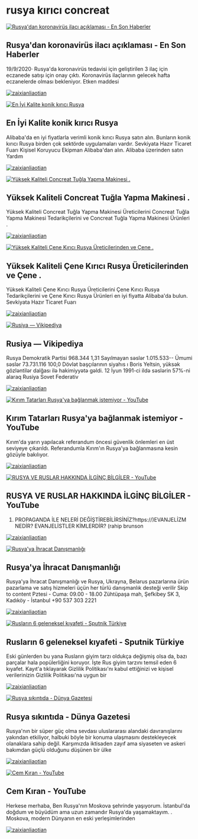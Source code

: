 # rusya kırıcı concreat
<a href="https://mnn.zoosnet.net/LR/Chatpre.aspx?id=MNN94995150&p=https://topgrinding.com/" target="_blank">![Rusya'dan koronavirüs ilacı açıklaması - En Son Haberler](https://github.com/technlg/images/blob/main/32.jpg)</a>
## Rusya'dan koronavirüs ilacı açıklaması - En Son Haberler
19/9/2020· Rusya'da koronavirüs tedavisi için geliştirilen 3 ilaç için eczanede satışı için onay çıktı. Koronavirüs ilaçlarının gelecek hafta eczanelerde olması bekleniyor. Etken maddesi 
<a href="https://mnn.zoosnet.net/LR/Chatpre.aspx?id=MNN94995150&p=https://topgrinding.com/" target="_blank"><img src="https://github.com/technlg/images/raw/main/chat11.jpg" alt="zaixianliaotian"/></a><a href="//whatsapp.shibangsoft.com/WhatsApp.php" ><img src="https://github.com/technlg/images/raw/main/chat11.png" alt=""></a>
<a href="https://mnn.zoosnet.net/LR/Chatpre.aspx?id=MNN94995150&p=https://topgrinding.com/" target="_blank">![En İyi Kalite konik kırıcı Rusya](https://github.com/technlg/images/blob/main/10.jpg)</a>
## En İyi Kalite konik kırıcı Rusya
Alibaba'da en iyi fiyatlarla verimli konik kırıcı Rusya satın alın. Bunların konik kırıcı Rusya birden çok sektörde uygulamaları vardır. Sevkiyata Hazır Ticaret Fuarı Kişisel Koruyucu Ekipman Alibaba'dan alın. Alibaba üzerinden satın Yardım
<a href="https://mnn.zoosnet.net/LR/Chatpre.aspx?id=MNN94995150&p=https://topgrinding.com/" target="_blank"><img src="https://github.com/technlg/images/raw/main/chat11.jpg" alt="zaixianliaotian"/></a><a href="//whatsapp.shibangsoft.com/WhatsApp.php" ><img src="https://github.com/technlg/images/raw/main/chat11.png" alt=""></a>
<a href="https://mnn.zoosnet.net/LR/Chatpre.aspx?id=MNN94995150&p=https://topgrinding.com/" target="_blank">![Yüksek Kaliteli Concreat Tuğla Yapma Makinesi .](https://github.com/technlg/images/blob/main/38.jpg)</a>
## Yüksek Kaliteli Concreat Tuğla Yapma Makinesi .
Yüksek Kaliteli Concreat Tuğla Yapma Makinesi Üreticilerini Concreat Tuğla Yapma Makinesi Tedarikçilerini ve Concreat Tuğla Yapma Makinesi Ürünleri .
<a href="https://mnn.zoosnet.net/LR/Chatpre.aspx?id=MNN94995150&p=https://topgrinding.com/" target="_blank"><img src="https://github.com/technlg/images/raw/main/chat11.jpg" alt="zaixianliaotian"/></a><a href="//whatsapp.shibangsoft.com/WhatsApp.php" ><img src="https://github.com/technlg/images/raw/main/chat11.png" alt=""></a>
<a href="https://mnn.zoosnet.net/LR/Chatpre.aspx?id=MNN94995150&p=https://topgrinding.com/" target="_blank">![Yüksek Kaliteli Çene Kırıcı Rusya Üreticilerinden ve Çene .](https://github.com/technlg/images/blob/main/64.jpg)</a>
## Yüksek Kaliteli Çene Kırıcı Rusya Üreticilerinden ve Çene .
Yüksek Kaliteli Çene Kırıcı Rusya Üreticilerini Çene Kırıcı Rusya Tedarikçilerini ve Çene Kırıcı Rusya Ürünleri en iyi fiyatta Alibaba'da bulun. Sevkiyata Hazır Ticaret Fuarı
<a href="https://mnn.zoosnet.net/LR/Chatpre.aspx?id=MNN94995150&p=https://topgrinding.com/" target="_blank"><img src="https://github.com/technlg/images/raw/main/chat11.jpg" alt="zaixianliaotian"/></a><a href="//whatsapp.shibangsoft.com/WhatsApp.php" ><img src="https://github.com/technlg/images/raw/main/chat11.png" alt=""></a>
<a href="https://mnn.zoosnet.net/LR/Chatpre.aspx?id=MNN94995150&p=https://topgrinding.com/" target="_blank">![Rusiya — Vikipediya](https://github.com/technlg/images/blob/main/9.jpg)</a>
## Rusiya — Vikipediya
Rusya Demokratik Partisi 968.344 1,31 Sayılmayan səslər 1.015.533-- Ümumi səslər 73.731.116 100,0 Dövlət başçılarının siyahıs ı Boris Yeltsin, yüksək gözləntilər dalğası ilə hakimiyyətə gəldi. 12 İyun 1991-ci ildə səslərin 57%-ni alaraq Rusiya Sovet Federativ 
<a href="https://mnn.zoosnet.net/LR/Chatpre.aspx?id=MNN94995150&p=https://topgrinding.com/" target="_blank"><img src="https://github.com/technlg/images/raw/main/chat11.jpg" alt="zaixianliaotian"/></a><a href="//whatsapp.shibangsoft.com/WhatsApp.php" ><img src="https://github.com/technlg/images/raw/main/chat11.png" alt=""></a>
<a href="https://mnn.zoosnet.net/LR/Chatpre.aspx?id=MNN94995150&p=https://topgrinding.com/" target="_blank">![Kırım Tatarları Rusya'ya bağlanmak istemiyor - YouTube](https://github.com/technlg/images/blob/main/25.jpg)</a>
## Kırım Tatarları Rusya'ya bağlanmak istemiyor - YouTube
Kırım'da yarın yapılacak referandum öncesi güvenlik önlemleri en üst seviyeye çıkarıldı. Referandumla Kırım'ın Rusya'ya bağlanmasına kesin gözüyle bakılıyor.
<a href="https://mnn.zoosnet.net/LR/Chatpre.aspx?id=MNN94995150&p=https://topgrinding.com/" target="_blank"><img src="https://github.com/technlg/images/raw/main/chat11.jpg" alt="zaixianliaotian"/></a><a href="//whatsapp.shibangsoft.com/WhatsApp.php" ><img src="https://github.com/technlg/images/raw/main/chat11.png" alt=""></a>
<a href="https://mnn.zoosnet.net/LR/Chatpre.aspx?id=MNN94995150&p=https://topgrinding.com/" target="_blank">![RUSYA VE RUSLAR HAKKINDA İLGİNÇ BİLGİLER - YouTube](https://github.com/technlg/images/blob/main/31.jpg)</a>
## RUSYA VE RUSLAR HAKKINDA İLGİNÇ BİLGİLER - YouTube
1) PROPAGANDA İLE NELERİ DEĞİŞTİREBİLİRSİNİZ?https://)EVANJELİZM NEDİR? EVANJELİSTLER KİMLERDİR? (rahip brunson 
<a href="https://mnn.zoosnet.net/LR/Chatpre.aspx?id=MNN94995150&p=https://topgrinding.com/" target="_blank"><img src="https://github.com/technlg/images/raw/main/chat11.jpg" alt="zaixianliaotian"/></a><a href="//whatsapp.shibangsoft.com/WhatsApp.php" ><img src="https://github.com/technlg/images/raw/main/chat11.png" alt=""></a>
<a href="https://mnn.zoosnet.net/LR/Chatpre.aspx?id=MNN94995150&p=https://topgrinding.com/" target="_blank">![Rusya'ya İhracat Danışmanlığı](https://github.com/technlg/images/blob/main/51.jpg)</a>
## Rusya'ya İhracat Danışmanlığı
Rusya'ya İhracat Danışmanlığı ve Rusya, Ukrayna, Belarus pazarlarına ürün pazarlama ve satış hizmeleri üçün her türlü danışmanlık desteği verilir Skip to content Pztesi - Cuma: 09.00 - 18.00 Zühtüpaşa mah, Şefkibey SK 3, Kadıköy - İstanbul +90 537 303 2221
<a href="https://mnn.zoosnet.net/LR/Chatpre.aspx?id=MNN94995150&p=https://topgrinding.com/" target="_blank"><img src="https://github.com/technlg/images/raw/main/chat11.jpg" alt="zaixianliaotian"/></a><a href="//whatsapp.shibangsoft.com/WhatsApp.php" ><img src="https://github.com/technlg/images/raw/main/chat11.png" alt=""></a>
<a href="https://mnn.zoosnet.net/LR/Chatpre.aspx?id=MNN94995150&p=https://topgrinding.com/" target="_blank">![Rusların 6 geleneksel kıyafeti - Sputnik Türkiye](https://github.com/technlg/images/blob/main/24.jpg)</a>
## Rusların 6 geleneksel kıyafeti - Sputnik Türkiye
Eski günlerden bu yana Rusların giyim tarzı oldukça değişmiş olsa da, bazı parçalar hala popülerliğini koruyor. İşte Rus giyim tarzını temsil eden 6 kıyafet. Kayıt'a tıklayarak Gizlilik Politikası'nı kabul ettiğinizi ve kişisel verilerinizin Gizlilik Politikası'na uygun bir 
<a href="https://mnn.zoosnet.net/LR/Chatpre.aspx?id=MNN94995150&p=https://topgrinding.com/" target="_blank"><img src="https://github.com/technlg/images/raw/main/chat11.jpg" alt="zaixianliaotian"/></a><a href="//whatsapp.shibangsoft.com/WhatsApp.php" ><img src="https://github.com/technlg/images/raw/main/chat11.png" alt=""></a>
<a href="https://mnn.zoosnet.net/LR/Chatpre.aspx?id=MNN94995150&p=https://topgrinding.com/" target="_blank">![Rusya sıkıntıda - Dünya Gazetesi](https://github.com/technlg/images/blob/main/55.jpg)</a>
## Rusya sıkıntıda - Dünya Gazetesi
Rusya'nın bir süper güç olma sevdası uluslararası alandaki davranışlarını yakından etkiliyor, halbuki böyle bir konuma ulaşmasını destekleyecek olanaklara sahip değil. Karşımızda iktisaden zayıf ama siyaseten ve askeri bakımdan güçlü olduğunu düşünen bir ülke 
<a href="https://mnn.zoosnet.net/LR/Chatpre.aspx?id=MNN94995150&p=https://topgrinding.com/" target="_blank"><img src="https://github.com/technlg/images/raw/main/chat11.jpg" alt="zaixianliaotian"/></a><a href="//whatsapp.shibangsoft.com/WhatsApp.php" ><img src="https://github.com/technlg/images/raw/main/chat11.png" alt=""></a>
<a href="https://mnn.zoosnet.net/LR/Chatpre.aspx?id=MNN94995150&p=https://topgrinding.com/" target="_blank">![Cem Kıran - YouTube](https://github.com/technlg/images/blob/main/35.jpg)</a>
## Cem Kıran - YouTube
Herkese merhaba, Ben Rusya'nın Moskova şehrinde yaşıyorum. İstanbul'da doğdum ve büyüdüm ama uzun zamandır Rusya'da yaşamaktayım. . Moskova, modern Dünyanın en eski yerleşimlerinden 
<a href="https://mnn.zoosnet.net/LR/Chatpre.aspx?id=MNN94995150&p=https://topgrinding.com/" target="_blank"><img src="https://github.com/technlg/images/raw/main/chat11.jpg" alt="zaixianliaotian"/></a><a href="//whatsapp.shibangsoft.com/WhatsApp.php" ><img src="https://github.com/technlg/images/raw/main/chat11.png" alt=""></a>
